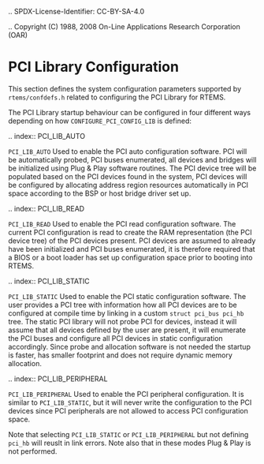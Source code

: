 .. SPDX-License-Identifier: CC-BY-SA-4.0

.. Copyright (C) 1988, 2008 On-Line Applications Research Corporation (OAR)

PCI Library Configuration
=========================

This section defines the system configuration parameters supported by
``rtems/confdefs.h`` related to configuring the PCI Library for RTEMS.

The PCI Library startup behaviour can be configured in four different ways
depending on how ``CONFIGURE_PCI_CONFIG_LIB`` is defined:

.. index:: PCI_LIB_AUTO

``PCI_LIB_AUTO``
  Used to enable the PCI auto configuration software. PCI will be automatically
  probed, PCI buses enumerated, all devices and bridges will be initialized
  using Plug & Play software routines. The PCI device tree will be populated
  based on the PCI devices found in the system, PCI devices will be configured
  by allocating address region resources automatically in PCI space according
  to the BSP or host bridge driver set up.

.. index:: PCI_LIB_READ

``PCI_LIB_READ``
  Used to enable the PCI read configuration software. The current PCI
  configuration is read to create the RAM representation (the PCI device tree)
  of the PCI devices present. PCI devices are assumed to already have been
  initialized and PCI buses enumerated, it is therefore required that a BIOS or
  a boot loader has set up configuration space prior to booting into RTEMS.

.. index:: PCI_LIB_STATIC

``PCI_LIB_STATIC``
  Used to enable the PCI static configuration software. The user provides a PCI
  tree with information how all PCI devices are to be configured at compile
  time by linking in a custom ``struct pci_bus pci_hb`` tree. The static PCI
  library will not probe PCI for devices, instead it will assume that all
  devices defined by the user are present, it will enumerate the PCI buses and
  configure all PCI devices in static configuration accordingly. Since probe
  and allocation software is not needed the startup is faster, has smaller
  footprint and does not require dynamic memory allocation.

.. index:: PCI_LIB_PERIPHERAL

``PCI_LIB_PERIPHERAL``
  Used to enable the PCI peripheral configuration. It is similar to
  ``PCI_LIB_STATIC``, but it will never write the configuration to the PCI
  devices since PCI peripherals are not allowed to access PCI configuration
  space.

Note that selecting ``PCI_LIB_STATIC`` or ``PCI_LIB_PERIPHERAL`` but not
defining ``pci_hb`` will reuslt in link errors. Note also that in these modes
Plug & Play is not performed.
